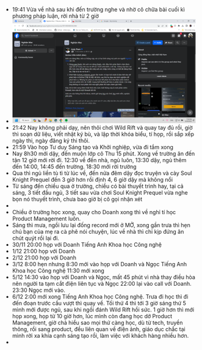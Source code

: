- 19:41 Vừa về nhà sau khi đến trường nghe và nhờ cô chữa bài cuối kì phương pháp luận, rời nhà từ 2 giờ
- ![image.png](../assets/image_1702040353392_0.png)
- 21:42 Nay không phải dạy, nên thôi chơi Wild Rift và quay tay đủ rồi, giờ thì soạn dữ liệu, viết nhật ký bù, và lập thời khóa biểu, tí họp, rồi sắp xếp ngày thi, ngày đăng ký thi thôi.
- 21:59 Vào họp Tư duy Sáng tạo và Khởi nghiệp, vừa đi tắm xong
- Nay 8h30 mới dậy, đến muộn lớp cô Thu 15 phút. Xong về trường ăn đến tận 12 giờ mới rời đi. 12:30 về đến nhà, ngủ luôn, 13:30 dậy, ngủ thêm đến 14:00, 14:45 đến trường. 18:30 mới rời trường
- Qua thì ngủ liền tù tì từ lúc về, đến nửa đêm dậy đọc truyện và cày Soul Knight Prequel đến 3 giờ hơn rồi định 4, 6 giờ dậy mà không nổi
- Từ sáng đến chiều qua ở trường, chiều có bài thuyết trình hay, tại cả sáng, 3 tiết đầu ngủ, 3 tiết sau vừa chơi Soul Knight Prequel vừa nghe bọn nó thuyết trình, chưa bao giờ bị cô gọi nhận xét
-
- Chiều ở trường học xong, quay cho Doanh xong thì về nghỉ tí học Product Management luôn.
- Sáng thì mưa, ngồi lưu lại đống record mới ở MỞ, xong gần trưa thì hẹn chú bạn của mẹ ra cà phê nói chuyện, lúc về nhà thì chỉ kịp đứng ăn chút quýt rồi lại đi.
- 30/11 20:00 họp với Doanh Tiếng Anh Khoa học Công nghệ
- 1/12 21:00 họp với Doanh
- 2/12 21:00 họp với Doanh
- 3/12 8:00 hẹn nhưng 8:30 mới vào họp với Doanh và Ngọc Tiếng Anh Khoa học Công nghệ 11:30 mới xong
- 5/12 14:30 vào họp với Doanh và Ngọc, mất 45 phút vì nhà thay điều hòa nên người ta tạm cắt điện liên tục và Ngọc 22:00 lại vào call với Doanh. 23:30 Ngọc mới vào.
- 6/12 2:00 mới xong Tiếng Anh Khoa học Công nghệ. Trưa đi học thì đi đến đoạn trước cầu vượt thì quay về. Tối thứ 4 thì tới 3 giờ sáng thứ 5 mình mới được ngủ, sau khi ngồi đánh Wild Rift hồi sức. 1 giờ hơn thì mới họp xong, họp từ 10 giờ hơn, lúc mình còn đang học dở Product Management, giờ chả hiểu sao mọi thứ càng học, dù từ tech, truyền thông, rồi sang product, đều liên quan về điện ảnh, giáo dục chắc tại mình rời xa khía cạnh sáng tạo rồi, làm việc với khách hàng nhiều hơn.
-
